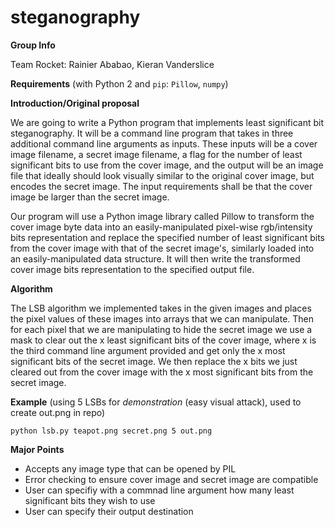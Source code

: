 # steganography

**Group Info**

Team Rocket:
Rainier Ababao,
Kieran Vanderslice

**Requirements** (with Python 2 and `pip`: `Pillow`, `numpy`)

**Introduction/Original proposal**

We are going to write a Python program that implements least significant bit steganography. It will be a command line program that takes in three additional command line arguments as inputs. These inputs will be a cover image filename, a secret image filename, a flag for the number of least significant bits to use from the cover image, and the output will be an image file that ideally should look visually similar to the original cover image, but encodes the secret image. The input requirements shall be that the cover image be larger than the secret image.

Our program will use a Python image library called Pillow to transform the cover image byte data into an easily-manipulated pixel-wise rgb/intensity bits representation and replace the specified number of least significant bits from the cover image with that of the secret image's, similarly loaded into an easily-manipulated data structure. It will then write the transformed cover image bits representation to the specified output file.

**Algorithm**

The LSB algorithm we implemented takes in the given images and places the pixel values of these images into arrays that we can manipulate. Then for each pixel that we are manipulating to hide the secret image we use a mask to clear out the x least significant bits of the cover image, where x is the third command line argument provided and get only the x most significant bits of the secret image. We then replace the x bits we just cleared out from the cover image with the x most significant bits from the secret image. 

**Example** (using 5 LSBs for _demonstration_ (easy visual attack), used to create out.png in repo)

```
python lsb.py teapot.png secret.png 5 out.png
```

**Major Points**

- Accepts any image type that can be opened by PIL
- Error checking to ensure cover image and secret image are compatible
- User can specifiy with a commnad line argument how many least significant bits they wish to use
- User can specify their output destination
